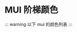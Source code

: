 <script setup>
import AntdList from './components/Mui.vue'

</script>

# MUI 阶梯颜色

::: warning
以下 mui 的颜色列表
:::

<AntdList />

